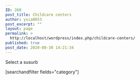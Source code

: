 ```yaml
---
ID: 268
post_title: Childcare centers
author: yxia0053
post_excerpt: ""
layout: page
permalink: >
  http://localhost/wordpress/index.php/childcare-centers/
published: true
post_date: 2020-08-30 14:21:34
---
```

Select a susurb

[searchandfilter fields="category"]